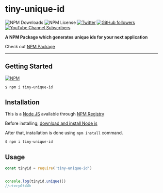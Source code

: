 # tiny-unique-id

![NPM Downloads](https://img.shields.io/npm/dw/tiny-unique-id)
![NPM License](https://img.shields.io/npm/l/tiny-unique-id)
[![Twitter](https://img.shields.io/twitter/follow/codewithsnowbit.svg?style=social&label=SnowBit)](https://twitter.com/codewithsnowbit)
[![GitHub followers](https://img.shields.io/github/followers/snowbit-coderboi?label=Follow%20Me&style=social)](https://github.com/snowbit-coderboi)
[![YouTube Channel Subscribers](https://img.shields.io/youtube/channel/subscribers/UCNTKqF1vhFYX_v0ERnUa1RQ?label=Subscribe%20Now&style=social)](https://www.youtube.com/channel/UCNTKqF1vhFYX_v0ERnUa1RQ)

**A NPM Package which generates unique ids for your next application**

Check out [NPM Package](https://www.npmjs.com/package/tiny-unique-id)

---

## **Getting Started**

[![NPM](https://nodei.co/npm/tiny-unique-id.png)](https://nodei.co/npm/tiny-unique-id/)

```bash
$ npm i tiny-unique-id
```

## **Installation**

This is a [Node JS](https://nodejs.org/en/) available through [NPM Registry](https://www.npmjs.com/)

Before installing, [download and install Node js](https://nodejs.org/en/download/)

After that, installation is done using `npm install` command.

```bash
$ npm i tiny-unique-id
```

## **Usage**

```js
const tinyid = require('tiny-unique-id')


console.log(tinyid.unique())
//utxcy0t44h
```
